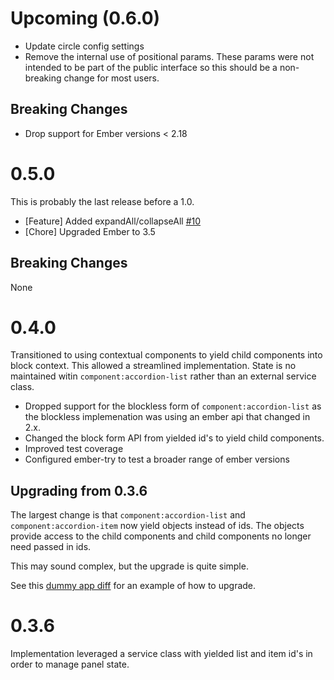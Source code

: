 # Upcoming (0.6.0)

- Update circle config settings
- Remove the internal use of positional params. These params were not intended to
  be part of the public interface so this should be a non-breaking change for most
  users.

## Breaking Changes

- Drop support for Ember versions < 2.18


# 0.5.0

This is probably the last release before a 1.0.

- [Feature] Added expandAll/collapseAll [#10](https://github.com/khorus/ember-accordion/pull/10)
- [Chore] Upgraded Ember to 3.5

## Breaking Changes

None

# 0.4.0

Transitioned to using contextual components to yield child components
into block context. This allowed a streamlined implementation. State is
no maintained witin `component:accordion-list` rather than an external
service class.

- Dropped support for the blockless form of `component:accordion-list`
  as the blockless implemenation was using an ember api that changed in
  2.x.
- Changed the block form API from yielded id's to yield child
  components.
- Improved test coverage
- Configured ember-try to test a broader range of ember versions

## Upgrading from 0.3.6

The largest change is that `component:accordion-list` and
`component:accordion-item` now yield objects instead of ids. The objects
provide access to the child components and child components no longer
need passed in ids.

This may sound complex, but the upgrade is quite simple.

See this [dummy app
diff](https://github.com/khorus/ember-accordion/compare/ember-2.4?expand=1#diff-270531ff20e72283f337a8db5c233052)
for an example of how to upgrade.

# 0.3.6

Implementation leveraged a service class with yielded list and item id's in order to
manage panel state.
